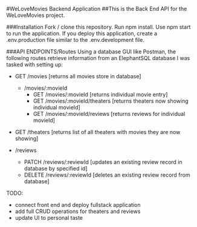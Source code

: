 #WeLoveMovies Backend Application
##This is the Back End API for the WeLoveMovies project. 

###Installation
Fork / clone this repository.
Run npm install.
Use npm start to run the application. If you deploy this application, create a .env.production file similar to the .env.development file.

###API ENDPOINTS/Routes
Using a database GUI like Postman, the following routes retrieve information from an ElephantSQL database I was tasked with setting up:

- GET /movies [returns all movies store in database]
  - /movies/:movieId 
    - GET /movies/:movieId [returns individual movie entry]
    - GET /movies/:movieId/theaters [returns theaters now showing individual movieId]
    - GET /movies/:movieId/reviews [returns reviews for individual movieId]
    
- GET /theaters [returns list of all theaters with movies they are now showing]
- /reviews
  - PATCH /reviews/:reviewId [updates an existing review record in database by specified id]
  - DELETE /reviews/:reviewId [deletes an existing review record from database]
  
TODO: 
- connect front end and deploy fullstack application 
- add full CRUD operations for theaters and reviews 
- update UI to personal taste 
